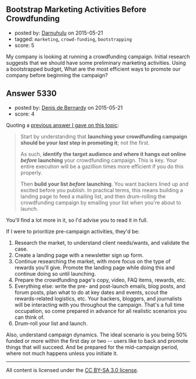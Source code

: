 ## Bootstrap Marketing Activities Before Crowdfunding

- posted by: [Darnuhulu](https://stackexchange.com/users/2656627/darnuhulu) on 2015-05-21
- tagged: `marketing`, `crowd-funding`, `bootstrapping`
- score: 5

<p>My company is looking at running a crowdfunding campaign. Initial research suggests that we should have some preliminary marketing activities. Using a bootstrapped budget, What are the most efficient ways to promote our company before beginning the campaign?</p>



## Answer 5330

- posted by: [Denis de Bernardy](https://stackexchange.com/users/182468/denis-de-bernardy) on 2015-05-21
- score: 4

<p>Quoting a <a href="https://startups.stackexchange.com/a/4104/1824">previous answer I gave on this topic</a>:</p>

<blockquote>
  <p>Start by understanding that <strong>launching your crowdfunding campaign should be your <em>last</em> step in promoting it</strong>; not the first.</p>
  
  <p>As such, <strong>identify the target audience and where it hangs out online <em>before</em> launching</strong> your crowdfunding campaign. This is key. Your entire execution will be a gazillion times more efficient if you do this properly.</p>
  
  <p>Then <strong>build your list <em>before</em> launching</strong>. You want backers lined up and excited before you publish. In practical terms, this means building a landing page to feed a mailing list, and then drum-rolling the crowdfunding campaign by emailing your list when you're about to launch.</p>
</blockquote>

<p>You'll find a lot more in it, so I'd advise you to read it in full.</p>

<p>If I were to prioritize pre-campaign activities, they'd be:</p>

<ol>
<li>Research the market, to understand client needs/wants, and validate the case.</li>
<li>Create a landing page with a newsletter sign up form.</li>
<li>Continue researching the market, with more focus on the type of rewards you'll give. Promote the landing page while doing this and continue doing so until launching.</li>
<li>Prepare the crowdfunding page's copy, video, FAQ items, rewards, etc.</li>
<li>Everything else: write the pre- and post-launch emails, blog posts, and forum posts, plan what to do at key dates and events, scout the rewards-related logistics, etc. Your backers, bloggers, and journalists will be interacting with you throughout the campaign. That's a full time occupation, so come prepared in advance for all realistic scenarios you can think of.</li>
<li>Drum-roll your list and launch.</li>
</ol>

<p>Also, understand campaign dynamics. The ideal scenario is you being 50% funded or more within the first day or two -- users like to back and promote things that will succeed. And be prepared for the mid-campaign period, where not much happens unless you initiate it.</p>




---

All content is licensed under the [CC BY-SA 3.0 license](https://creativecommons.org/licenses/by-sa/3.0/).
